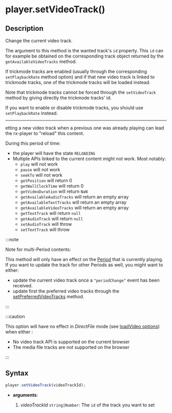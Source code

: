 # player.setVideoTrack()

## Description

Change the current video track.

The argument to this method is the wanted track's `id` property. This `id` can
for example be obtained on the corresponding track object returned by the
`getAvailableVideoTracks` method.

If trickmode tracks are enabled (usually through the corresponding
`setPlaybackRate` method option) and if that new video track is linked to
trickmode tracks, one of the trickmode tracks will be loaded instead.

Note that trickmode tracks cannot be forced through the `setVideoTrack` method
by giving directly the trickmode tracks' id.

If you want to enable or disable trickmode tracks, you should use
`setPlaybackRate` instead.

---

etting a new video track when a previous one was already playing can lead the
rx-player to "reload" this content.

During this period of time:

- the player will have the state `RELOADING`
- Multiple APIs linked to the current content might not work.
  Most notably:
  - `play` will not work
  - `pause` will not work
  - `seekTo` will not work
  - `getPosition` will return 0
  - `getWallClockTime` will return 0
  - `getVideoDuration` will return `NaN`
  - `getAvailableAudioTracks` will return an empty array
  - `getAvailableTextTracks` will return an empty array
  - `getAvailableVideoTracks` will return an empty array
  - `getTextTrack` will return `null`
  - `getAudioTrack` will return `null`
  - `setAudioTrack` will throw
  - `setTextTrack` will throw

:::note

Note for multi-Period contents:

This method will only have an effect on the
[Period](../../Getting_Started/Glossary.md#period) that is currently playing.
If you want to update the track for other Periods as well, you might want to
either:

- update the current video track once a `"periodChange"` event has been
  received.
- update first the preferred video tracks through the
  [setPreferredVideoTracks](./setPreferredVideoTracks.md) method.

:::

:::caution

This option will have no effect in _DirectFile_ mode
(see [loadVideo options](../Loading_a_Content.md#transport)) when either :

- No video track API is supported on the current browser
- The media file tracks are not supported on the browser

:::

## Syntax

```js
player.setVideoTrack(videoTrackId);
```

 - **arguments**:

   1. _videoTrackId_ `string|Number`: The `id` of the track you want to set
